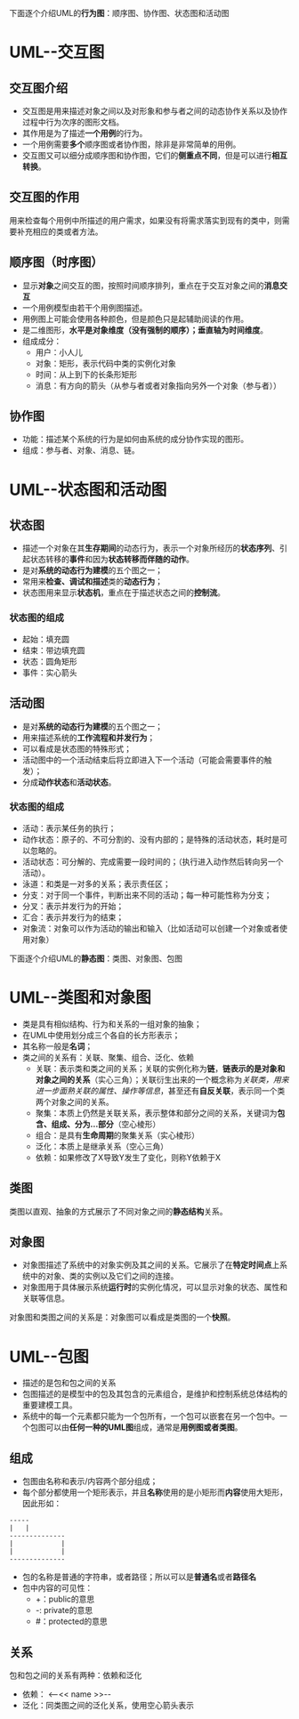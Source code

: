 下面逐个介绍UML的**行为图**：顺序图、协作图、状态图和活动图
# UML--交互图
## 交互图介绍
- 交互图是用来描述对象之间以及对形象和参与者之间的动态协作关系以及协作过程中行为次序的图形文档。
- 其作用是为了描述**一个用例**的行为。
- 一个用例需要**多个**顺序图或者协作图，除非是非常简单的用例。
- 交互图又可以细分成顺序图和协作图，它们的**侧重点不同**，但是可以进行**相互转换**。

## 交互图的作用
用来检查每个用例中所描述的用户需求，如果没有将需求落实到现有的类中，则需要补充相应的类或者方法。

## 顺序图（时序图）
- 显示**对象**之间交互的图，按照时间顺序排列，重点在于交互对象之间的**消息交互**
- 一个用例模型由若干个用例图描述。
- 用例图上可能会使用各种颜色，但是颜色只是起辅助阅读的作用。
- 是二维图形，**水平是对象维度（没有强制的顺序）；垂直轴为时间维度**。
- 组成成分：
  - 用户：小人儿
  - 对象：矩形，表示代码中类的实例化对象
  - 时间：从上到下的长条形矩形
  - 消息：有方向的箭头（从参与者或者对象指向另外一个对象（参与者））

## 协作图
- 功能：描述某个系统的行为是如何由系统的成分协作实现的图形。
- 组成：参与者、对象、消息、链。


# UML--状态图和活动图
## 状态图
- 描述一个对象在其**生存期间**的动态行为，表示一个对象所经历的**状态序列**、引起状态转移的**事件**和因为**状态转移而伴随的动作**。
- 是对**系统的动态行为建模**的五个图之一；
- 常用来**检查、调试和描述**类的**动态行为**；
- 状态图用来显示**状态机**，重点在于描述状态之间的**控制流**。

### 状态图的组成
- 起始：填充圆
- 结束：带边填充圆
- 状态：圆角矩形
- 事件：实心箭头

## 活动图
- 是对**系统的动态行为建模**的五个图之一；
- 用来描述系统的**工作流程和并发行为**；
- 可以看成是状态图的特殊形式；
- 活动图中的一个活动结束后将立即进入下一个活动（可能会需要事件的触发）；
- 分成**动作状态**和**活动状态**。

### 状态图的组成
- 活动：表示某任务的执行；
- 动作状态：原子的、不可分割的、没有内部的；是特殊的活动状态，耗时是可以忽略的。
- 活动状态：可分解的、完成需要一段时间的；（执行进入动作然后转向另一个活动）。
- 泳道：和类是一对多的关系；表示责任区；
- 分支：对于同一个事件，判断出来不同的活动；每一种可能性称为分支；
- 分叉：表示并发行为的开始；
- 汇合：表示并发行为的结束；
- 对象流：对象可以作为活动的输出和输入（比如活动可以创建一个对象或者使用对象）






下面逐个介绍UML的**静态图**：类图、对象图、包图
# UML--类图和对象图
- 类是具有相似结构、行为和关系的一组对象的抽象；
- 在UML中使用划分成三个各自的长方形表示；
- 其名称一般是**名词**；
- 类之间的关系有：关联、聚集、组合、泛化、依赖
  - 关联：表示类和类之间的关系；关联的实例化称为**链**，**链表示的是对象和对象之间的关系**（实心三角）；关联衍生出来的一个概念称为*关联类，用来进一步面熟关联的属性、操作等信息*，甚至还有**自反关联**，表示同一个类两个对象之间的关系。
  - 聚集：本质上仍然是关联关系，表示整体和部分之间的关系，关键词为**包含、组成、分为...部分**（空心棱形）
  - 组合：是具有**生命周期**的聚集关系（实心棱形）
  - 泛化：本质上是继承关系（空心三角）
  - 依赖：如果修改了X导致Y发生了变化，则称Y依赖于X

## 类图
类图以直观、抽象的方式展示了不同对象之间的**静态结构**关系。

## 对象图
- 对象图描述了系统中的对象实例及其之间的关系。它展示了在**特定时间点**上系统中的对象、类的实例以及它们之间的连接。
- 对象图用于具体展示系统**运行时**的实例化情况，可以显示对象的状态、属性和关联等信息。

对象图和类图之间的关系是：对象图可以看成是类图的一个**快照**。

# UML--包图
- 描述的是包和包之间的关系
- 包图描述的是模型中的包及其包含的元素组合，是维护和控制系统总体结构的重要建模工具。
- 系统中的每一个元素都只能为一个包所有，一个包可以嵌套在另一个包中。一个包图可以由**任何一种的UML图**组成，通常是**用例图或者类图**。

## 组成
- 包图由名称和表示/内容两个部分组成；
- 每个部分都使用一个矩形表示，并且**名称**使用的是小矩形而**内容**使用大矩形，因此形如：
```plaintext
-----
|   |
--------------
|            |
|            |
--------------
```
- 包的名称是普通的字符串，或者路径；所以可以是**普通名**或者**路径名**
- 包中内容的可见性：
  - +：public的意思
  - -: private的意思
  - #：protected的意思

## 关系
包和包之间的关系有两种：依赖和泛化
- 依赖： <--<< name >>--
- 泛化：同类图之间的泛化关系，使用空心箭头表示